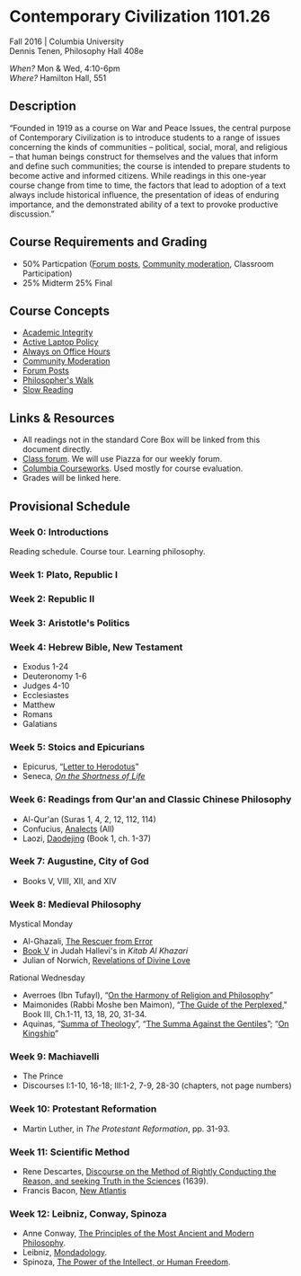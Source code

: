 # Contemporary Civilization 1101.26   
Fall 2016 | Columbia University  
Dennis Tenen, Philosophy Hall 408e  

*When?* Mon & Wed, 4:10-6pm  
*Where?* Hamilton Hall, 551  

## Description

“Founded in 1919 as a course on War and Peace Issues, the central purpose of
Contemporary Civilization is to introduce students to a range of issues
concerning the kinds of communities – political, social, moral, and religious
– that human beings construct for themselves and the values that inform and
define such communities; the course is intended to prepare students to become
active and informed citizens. While readings in this one-year course change
from time to time, the factors that lead to adoption of a text always include
historical influence, the presentation of ideas of enduring importance, and
the demonstrated ability of a text to provoke productive discussion.”

## Course Requirements and Grading

* 50% Particpation ([Forum
posts](https://github.com/denten-courses/teaching-concepts/blob/master/forum-posts.md),
[Community
moderation](https://github.com/denten-courses/teaching-concepts/blob/master/community-moderation.md),
Classroom Participation)
* 25% Midterm 25% Final

## Course Concepts

* [Academic
Integrity](https://github.com/denten-courses/teaching-concepts/blob/master/academic-integrity.md)
* [Active Laptop
Policy](https://github.com/denten-courses/teaching-concepts/blob/master/laptop-policy.md)
* [Always on Office
Hours](https://github.com/denten-courses/teaching-concepts/blob/master/always-on-office-hours.md)
* [Community
Moderation](https://github.com/denten-courses/teaching-concepts/blob/master/community-moderation.md)
* [Forum
Posts](https://github.com/denten-courses/teaching-concepts/blob/master/forum-posts.md)
* [Philosopher's
Walk](https://github.com/denten-courses/teaching-concepts/blob/master/philosophers-walk.md)
* [Slow
Reading](https://github.com/denten-courses/teaching-concepts/blob/master/slow-reading.md)

## Links & Resources

* All readings not in the standard Core Box will be linked from this document
directly.
* [Class forum](https://piazza.com/class/istab390ivp6im). We will use Piazza
for our weekly forum.
* [Columbia
Courseworks](https://courseworks.columbia.edu/portal/site/COCIC1101_026_2016_3).
Used mostly for course evaluation.
* Grades will be linked here.

## Provisional Schedule
### Week 0: Introductions

Reading schedule. Course tour. Learning philosophy.

### Week 1: Plato, Republic I
### Week 2: Republic II 
### Week 3: Aristotle's Politics 
### Week 4: Hebrew Bible, New Testament

- Exodus 1-24
- Deuteronomy 1-6
- Judges 4-10
- Ecclesiastes
- Matthew
- Romans
- Galatians
    
### Week 5: Stoics and Epicurians

- Epicurus, “[Letter to
Herodotus](https://drive.google.com/file/d/0B4OAOue0b3VMdXBFY3dRbnlJUWM/view?usp=sharing)”
- Seneca, *[On the Shortness of
Life](http://www.forumromanum.org/literature/seneca_younger/brev_e.html)*

### Week 6: Readings from Qur'an and Classic Chinese Philosophy

- Al-Qur'an (Suras 1, 4, 2, 12, 112, 114)
- Confucius,
[Analects](https://drive.google.com/file/d/0B4OAOue0b3VMX3FzN013dTNXYjg/view?usp=sharing)
(All)
- Laozi,
[Daodejing](https://drive.google.com/file/d/0B4OAOue0b3VMX3FzN013dTNXYjg/view?usp=sharing)
(Book 1, ch. 1-37)

### Week 7: Augustine, City of God 
- Books V, VIII, XII, and XIV

### Week 8: Medieval Philosophy
Mystical Monday
- Al-Ghazali, [The Rescuer from
Error](https://drive.google.com/file/d/0B4OAOue0b3VMUjZyc2lESTBQME0/view?usp=sharing)
- [Book
V](http://books.google.com/books?id=rvY_AAAAYAAJ&printsec=frontcover&dq=Kitab+al+Khazari&hl=en&sa=X&ei=2IFJVMnuFIHmsASB5IHwDQ&ved=0CB8Q6AEwAA#v=onepage&q=Kitab%20al%20Khazari&f=false)
in Judah Hallevi's in *Kitab Al Khazari*
- Julian of Norwich, [Revelations of Divine
Love](http://site.paracletepress.com/samples/exc-revelationsondivinelovei-20.pdf)  

Rational Wednesday  
- Averroes (Ibn Tufayl), “[On the Harmony of Religion and
Philosophy](http://www.fordham.edu/halsall/source/1190averroes.asp)” 
- Maimonides (Rabbi Moshe ben Maimon), “[The Guide of the
Perplexed](https://archive.org/details/guideforperplexe00maim)," Book III,
Ch.1-11, 13, 18, 20, 31-34.
- Aquinas, “[Summa of
Theology](https://drive.google.com/file/d/0B4OAOue0b3VMakVuSlRKTGRyOVk/view?usp=sharing)”,
“[The Summa Against the
Gentiles](https://drive.google.com/file/d/0B4OAOue0b3VMLUhReE5HREpsUk0/view?usp=sharing)”;
“[On
Kingship](https://drive.google.com/file/d/0B4OAOue0b3VMYUpkVUZZNmR1OTQ/view?usp=sharing)”

### Week 9: Machiavelli
- The Prince 
- Discourses I:1-10, 16-18; III:1-2, 7-9, 28-30 (chapters, not page numbers)

### Week 10: Protestant Reformation 
- Martin Luther, in *The Protestant Reformation*, pp. 31-93.

### Week 11: Scientific Method
- Rene Descartes, [Discourse on the Method of Rightly Conducting the Reason, and seeking Truth in the Sciences](https://www.marxists.org/reference/archive/descartes/1635/discourse-method.htm)
(1639).
- Francis Bacon, [New Atlantis](http://www.gutenberg.org/files/2434/2434-h/2434-h.htm)

### Week 12: Leibniz, Conway, Spinoza

- Anne Conway, [The Principles of the Most Ancient and Modern Philosophy](http://www.earlymoderntexts.com/assets/pdfs/conway1692_1.pdf).
- Leibniz, [Mondadology](http://www.earlymoderntexts.com/assets/pdfs/leibniz1714b.pdf).
- Spinoza, [The Power of the Intellect, or Human Freedom](http://www.earlymoderntexts.com/assets/pdfs/spinoza1665part5.pdf).
